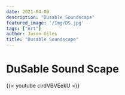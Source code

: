 ```yaml
---
date: 2021-04-09
description: "Dusable Soundscape"
featured_image: '/Img/DS.jpg'
tags: ["Art"]
author: Jason Giles
title: "Dusable Soundscape"
---
```


# DuSable Sound Scape


{{< youtube cirdVBVEekU >}}